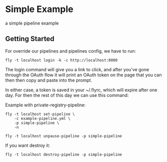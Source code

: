 Simple Example
==============

a simple pipeline example

Getting Started
---------------

For override our pipelines and pipelines config, we have to run:

```
fly -t localhost login -k -c http://localhost:8080
```

The login command will give you a link to click, and after you've gone through the OAuth flow it will print an OAuth token on the page that you can then then copy and paste into the prompt.

In either case, a token is saved in your ~/.flyrc, which will expire after one day. For then the rest of this day we can use this command:

Example with private-registry-pipeline:

```
fly -t localhost set-pipeline \
    -c example-pipeline.yml \
    -p simple-pipeline \
    -n
    
fly -t localhost unpause-pipeline -p simple-pipeline
```

If you want destroy it:

```
fly -t localhost destroy-pipeline -p simple-pipeline
```
